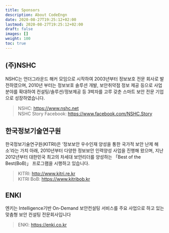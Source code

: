 ```yaml
---
title: Sponsors
description: About CodeEngn
date: 2020-08-27T19:25:12+02:00
lastmod: 2020-08-27T19:25:12+02:00
draft: false
images: []
weight: 100
toc: true
---
```


## (주)NSHC

 NSHC는 언더그라운드 해커 모임으로 시작하여 2003년부터 정보보호 전문 회사로 발전하였으며, 2010년 부터는 정보보호 솔루션 개발, 보안취약점 정보 제공 등으로 사업분야를 확대하여 컨설팅/솔루션/정보제공 등 3박자를 고루 갖춘 스마트 보안 전문 기업으로 성장하였습니다.

 > NSHC: <a href='https://www.nshc.net' target='_blank'>https://www.nshc.net</a> <br />
 > NSHC Story Facebook: <a href='https://www.facebook.com/NSHC.Story' target='_blank'>https://www.facebook.com/NSHC.Story</a>

## 한국정보기술연구원

 한국정보기술연구원(KITRI)은 ‘정보보안 우수인재 양성을 통한 국가적 보안 난제 해소’라는 가치 아래, 2010년부터 다양한 정보보안 인력양성 사업을 진행해 왔으며, 지난 2012년부터 대한민국 최고의 차세대 보안리더를 양성하는 「Best of the Best(BoB)」 프로그램을 시행하고 있습니다.

 > KITRI: <a href='http://www.kitri.re.kr' target='_blank'>http://www.kitri.re.kr</a> <br />
 > KITRI BoB: <a href='https://www.kitribob.kr ' target='_blank'>https://www.kitribob.kr</a>

## ENKI

 엔키는 Intelligence기반 On-Demand 보안컨설팅 서비스를 주요 사업으로 하고 있는 맞춤형 보안 컨설팅 전문회사입니다

 > ENKI: <a href='https://enki.co.kr' target='_blank'>https://enki.co.kr</a> <br />